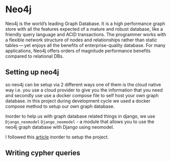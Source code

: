 # Neo4j

Neo4j is the world’s leading Graph Database. It is a high performance graph store with all the features expected of a mature and robust database, like a friendly query language and ACID transactions. The programmer works with a flexible network structure of nodes and relationships rather than static tables — yet enjoys all the benefits of enterprise-quality database. For many applications, Neo4j offers orders of magnitude performance benefits compared to relational DBs.

## Setting up neo4j

so neo4j can be setup via 2 different ways one of them is the cloud native way i.e. you use a cloud provider to give you the information that you need and secondly use use a docker compose file to self host your own graph database.
in this project during development cycle we used a docker compose method to setup our own graph database.

Inorder to help us with graph database related things in django, we use `Django_neomodel`
`Django_neomodel` - a module that allows you to use the neo4j graph database with Django using neomodel.

I followed this [article](https://medium.com/swlh/create-rest-api-with-django-and-neo4j-database-using-django-nemodel-1290da717df9) inorder to setup the project.

## Writing cypher queries
